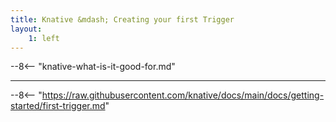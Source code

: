 ```yaml
---
title: Knative &mdash; Creating your first Trigger
layout:
    1: left
---
```


--8<-- "knative-what-is-it-good-for.md"

---

--8<-- "https://raw.githubusercontent.com/knative/docs/main/docs/getting-started/first-trigger.md"
